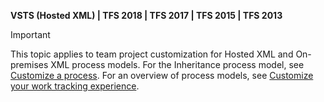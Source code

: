 
<p><b>VSTS (Hosted XML) | TFS 2018 | TFS 2017 | TFS 2015 | TFS 2013</b></p>

> [!IMPORTANT]  
>This topic applies to team project customization for Hosted XML and On-premises XML process models. For the Inheritance process model, see [Customize a process](../../organizations/settings/work/customize-process.md). For an overview of process models, see [Customize your work tracking experience](../customize/customize-work.md).  


